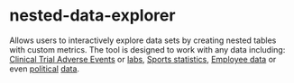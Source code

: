 # nested-data-explorer

Allows users to interactively explore data sets by creating nested tables with custom metrics.  The tool is designed to work with any data including: [Clinical Trial Adverse Events](https://rhoinc.github.io/nested-data-explorer/test-page/aes/) or [labs](https://rhoinc.github.io/nested-data-explorer/test-page/labs/),  [Sports statistics](https://rhoinc.github.io/nested-data-explorer/test-page/nba/), [Employee data](https://rhoinc.github.io/nested-data-explorer/test-page/employees/) or even [political](https://rhoinc.github.io/nested-data-explorer/test-page/presidents/) [data](https://rhoinc.github.io/nested-data-explorer/test-page/congress/). 
